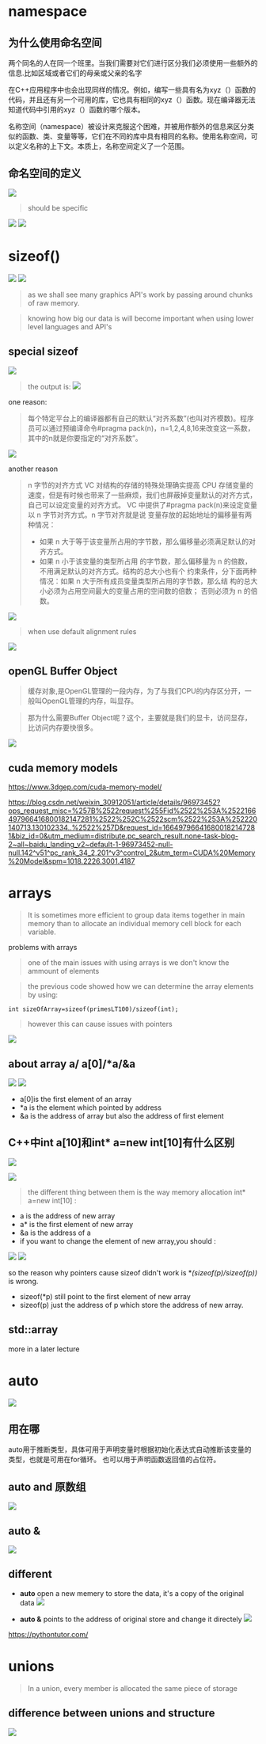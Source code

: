 # namespace

## 为什么使用命名空间

两个同名的人在同一个班里。当我们需要对它们进行区分我们必须使用一些额外的信息.比如区域或者它们的母亲或父亲的名字

在C++应用程序中也会出现同样的情况。例如，编写一些具有名为xyz（）函数的代码，并且还有另一个可用的库，它也具有相同的xyz（）函数。现在编译器无法知道代码中引用的xyz（）函数的哪个版本。

名称空间（namespace）被设计来克服这个困难，并被用作额外的信息来区分类似的函数、类、变量等等，它们在不同的库中具有相同的名称。使用名称空间，可以定义名称的上下文。本质上，名称空间定义了一个范围。

## 命名空间的定义
 ![ ](./assets/Screenshot%20from%202022-10-05%2014-43-51.png)

> should be specific

![ ](./assets/Screenshot%20from%202022-10-05%2014-46-04.png)
![ ](./assets/Screenshot%20from%202022-10-05%2014-46-26.png)

# sizeof()

![ ](./assets/Screenshot%20from%202022-10-05%2015-04-16.png)
![ ](./assets/Screenshot%20from%202022-10-05%2015-04-48.png)

> as we shall see many graphics API's work by passing around chunks of raw memory.

> knowing how big our data is will become important when using lower level languages and API's

## special sizeof

![ ](./assets/Screenshot%20from%202022-10-05%2015-41-22.png)
> the output is:
![ ](./assets/Screenshot%20from%202022-10-05%2015-42-23.png)

one reason:
> 每个特定平台上的编译器都有自己的默认“对齐系数”(也叫对齐模数)。程序员可以通过预编译命令#pragma pack(n)，n=1,2,4,8,16来改变这一系数，其中的n就是你要指定的“对齐系数”。

![ ](./assets/Screenshot%20from%202022-10-05%2015-48-41.png)

another reason
> n 字节的对齐方式 VC 对结构的存储的特殊处理确实提高 CPU 存储变量的速度，但是有时候也带来了一些麻烦，我们也屏蔽掉变量默认的对齐方式，自己可以设定变量的对齐方式。 VC 中提供了#pragma pack(n)来设定变量以 n 字节对齐方式。n 字节对齐就是说 变量存放的起始地址的偏移量有两种情况：
> - 如果 n 大于等于该变量所占用的字节数，那么偏移量必须满足默认的对齐方式。
> - 如果 n 小于该变量的类型所占用 的字节数，那么偏移量为 n 的倍数，不用满足默认的对齐方式。结构的总大小也有个 约束条件，分下面两种情况：如果 n 大于所有成员变量类型所占用的字节数，那么结 构的总大小必须为占用空间最大的变量占用的空间数的倍数； 否则必须为 n 的倍数。

![ ](./assets/Screenshot%20from%202022-10-05%2015-55-33.png)

> when use default alignment rules

![ ](./assets/Screenshot%20from%202022-10-05%2016-02-12.png)


## openGL Buffer Object

> 缓存对象,是OpenGL管理的一段内存，为了与我们CPU的内存区分开，一般叫OpenGL管理的内存，叫显存。

> 那为什么需要Buffer Object呢？这个，主要就是我们的显卡，访问显存，比访问内存要快很多。

![ ](./assets/Screenshot%20from%202022-10-05%2015-20-17.png)

## cuda memory models

<https://www.3dgep.com/cuda-memory-model/>

<https://blog.csdn.net/weixin_30912051/article/details/96973452?ops_request_misc=%257B%2522request%255Fid%2522%253A%2522166497966416800182147281%2522%252C%2522scm%2522%253A%252220140713.130102334..%2522%257D&request_id=166497966416800182147281&biz_id=0&utm_medium=distribute.pc_search_result.none-task-blog-2~all~baidu_landing_v2~default-1-96973452-null-null.142^v51^pc_rank_34_2,201^v3^control_2&utm_term=CUDA%20Memory%20Model&spm=1018.2226.3001.4187>

# arrays
> It is sometimes more efficient to group data items together in main memory than to allocate an individual memory cell block for each variable.

problems with arrays

> one of the main issues with using arrays is we don't know the ammount of elements

> the previous code showed how we can determine the array elements by using: 
```
int sizeOfArray=sizeof(primesLT100)/sizeof(int);
```
> however this can cause issues with pointers

![ ](./assets/Screenshot%20from%202022-10-05%2016-48-54.png)

## about array a/ a[0]/*a/&a

![ ](./assets/Screenshot%20from%202022-10-05%2017-53-50.png)
![ ](./assets/Screenshot%20from%202022-10-05%2017-54-00.png)

- a[0]is the first element of an array
- *a is the element which pointed by address
- &a is the address of array but also the address of first element

## C++中int a[10]和int* a=new int[10]有什么区别

![ ](./assets/Screenshot%20from%202022-10-05%2018-16-19.png)

![ ](./assets/Screenshot%20from%202022-10-05%2018-16-33.png)

> the different thing between them is the way memory allocation
int* a=new int[10] : 

- a is the address of new array
- a* is the first element of new array
- &a is the address of a
- if you want to change the element of new array,you should :

![ ](./assets/Screenshot%20from%202022-10-05%2018-29-25.png)
![ ](./assets/Screenshot%20from%202022-10-05%2018-29-37.png)

so the reason why pointers cause sizeof didn't work is **(sizeof(p)/sizeof(*p))** is wrong. 
- sizeof(*p) still point to the first element of new array
- sizeof(p) just the address of p which store the address of new array.

## std::array
more in a later lecture

# auto

![ ](./assets/Screenshot%20from%202022-10-06%2011-31-37.png)

## 用在哪

auto用于推断类型，具体可用于声明变量时根据初始化表达式自动推断该变量的类型，也就是可用在for循环。
也可以用于声明函数返回值的占位符。

## auto and 原数组
![ ](./assets/Screenshot%20from%202022-10-06%2011-50-23.png)

## auto &
![ ](./assets/Screenshot%20from%202022-10-06%2011-51-41.png)

## different
- **auto** open a new memery to store the data, it's a copy of the original data
![ ](./assets/Screenshot%20from%202022-10-06%2011-54-12.png)

- **auto &** points to the address of original store and change it directely
![ ](./assets/Screenshot%20from%202022-10-06%2011-56-22.png)

<https://pythontutor.com/>

# unions
> In a union, every member is allocated the same piece of storage

## difference between unions and structure
 ![ ](./assets/Screenshot%20from%202022-10-06%2019-39-53.png)
 




